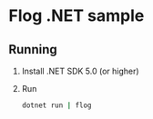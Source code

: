 # Flog .NET sample

## Running

1. Install .NET SDK 5.0 (or higher)

2. Run

   ```sh
   dotnet run | flog
   ```
